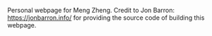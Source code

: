 Personal webpage for Meng Zheng. Credit to Jon Barron: https://jonbarron.info/ for providing the source code of building this webpage.
